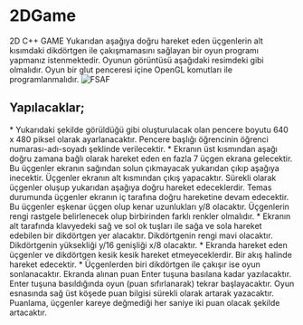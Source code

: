 # 2DGame
2D C++ GAME 
 Yukarıdan aşağıya doğru hareket eden üçgenlerin alt kısımdaki dikdörtgen ile çakışmamasını
sağlayan bir oyun programı yapmanız istenmektedir. Oyunun görüntüsü aşağıdaki resimdeki
gibi olmalıdır. Oyun bir glut penceresi içine OpenGL komutları ile programlanmalıdır.
![FSAF](https://user-images.githubusercontent.com/79880394/153685134-0c47cc0f-52d5-4cd8-ab39-53e72893c1e7.png)
<h2 >Yapılacaklar;</h2>
* Yukarıdaki şekilde görüldüğü gibi oluşturulacak olan pencere boyutu 640 x 480 piksel
olarak ayarlanacaktır. Pencere başlığı öğrencinin öğrenci numarası-adı-soyadı şeklinde
verilecektir.
* Ekranın üst kısmından aşağı doğru zamana bağlı olarak hareket eden en fazla 7 üçgen
ekrana gelecektir. Bu üçgenler ekranın sağından solun çıkmayacak yukarıdan çıkıp
aşağıya inecektir. Üçgenler ekranın alt kısmından çıkış yapacaktır. Sürekli olarak
üçgenler oluşup yukarıdan aşağıya doğru hareket edeceklerdir. Temas durumunda
üçgenler ekranın iç tarafına doğru hareketine devam edecektir. Bu üçgenler eşkenar
üçgen olup kenar uzunlukları y/8 olacaktır. Üçgenlerin rengi rastgele belirlenecek olup
birbirinden farklı renkler olmalıdır.
* Ekranın alt tarafında klavyedeki sağ ve sol ok tuşları ile sağa ve sola hareket edebilen
bir dikdörtgen yer alacaktır. Dikdörtgenin rengi mavi olacaktır. Dikdörtgenin yüksekliği
y/16 genişliği x/8 olacaktır.
* Ekranda hareket eden üçgenler ve dikdörtgen kesik kesik hareket etmeyeceklerdir. Bir
akış halinde hareket edecektir.
* Üçgenlerden biri dikdörtgen ile çakışır ise oyun sonlanacaktır. Ekranda alınan puan
Enter tuşuna basılana kadar yazılacaktır. Enter tuşuna basıldığında oyun (puan
sıfırlanarak) tekrar başlayacaktır. Oyun esnasında sağ üst köşede puan bilgisi sürekli
olarak artarak yazacaktır. Puanlama, üçgenler kareye değmediği her saniye iki puan
olacak şekilde artacaktır. 


